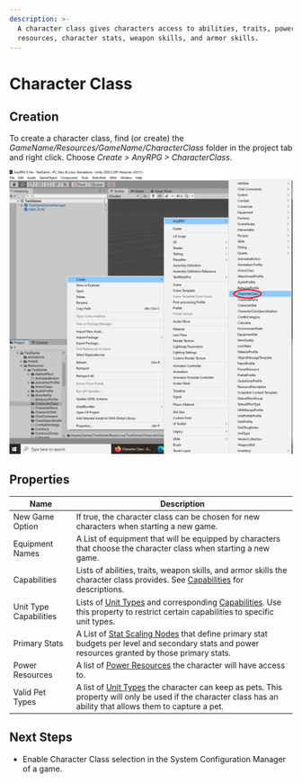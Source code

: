 ```yaml
---
description: >-
  A character class gives characters access to abilities, traits, power
  resources, character stats, weapon skills, and armor skills.
---
```


# Character Class

## Creation

To create a character class, find (or create) the _GameName/Resources/GameName/CharacterClass_ folder in the project tab and right click.  Choose _Create > AnyRPG > CharacterClass_.

![](<../.gitbook/assets/image (131).png>)

## Properties

| Name                   | Description                                                                                                                                                                                   |
| ---------------------- | --------------------------------------------------------------------------------------------------------------------------------------------------------------------------------------------- |
| New Game Option        | If true, the character class can be chosen for new characters when starting a new game.                                                                                                       |
| Equipment Names        | A List of equipment that will be equipped by characters that choose the character class when starting a new game.                                                                             |
| Capabilities           | Lists of abilities, traits, weapon skills, and armor skills the character class provides.  See [Capabilities](../shared-properties/capabilities.md) for descriptions.                         |
| Unit Type Capabilities | Lists of [Unit Types](unit-type.md) and corresponding [Capabilities](../shared-properties/capabilities.md).  Use this property to restrict certain capabilities to specific unit types.       |
| Primary Stats          | A List of [Stat Scaling Nodes](../shared-properties/stat-scaling-nodes.md) that define primary stat budgets per level and secondary stats and power resources granted by those primary stats. |
| Power Resources        | A list of [Power Resources](power-resource.md) the character will have access to.                                                                                                             |
| Valid Pet Types        | A list of [Unit Types](unit-type.md) the character can keep as pets.  This property will only be used if the character class has an ability that allows them to capture a pet.                |

## Next Steps

* Enable Character Class selection in the System Configuration Manager of a game.
